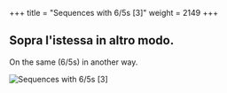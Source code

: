 +++
title = "Sequences with 6/5s [3]"
weight = 2149
+++

## Sopra l'istessa in altro modo.

On the same (6/5s) in another way.

![Sequences with 6/5s [3]](/img/45DurReg.jpg)
